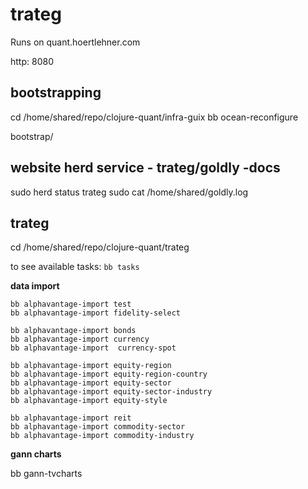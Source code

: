 # trateg

Runs on quant.hoertlehner.com

http: 8080


## bootstrapping

cd /home/shared/repo/clojure-quant/infra-guix
bb ocean-reconfigure

bootstrap/

## website herd service - trateg/goldly -docs

sudo herd status trateg
sudo cat /home/shared/goldly.log


## trateg

cd /home/shared/repo/clojure-quant/trateg

to see available tasks: `bb tasks`

**data import**

```
bb alphavantage-import test
bb alphavantage-import fidelity-select

bb alphavantage-import bonds
bb alphavantage-import currency
bb alphavantage-import  currency-spot

bb alphavantage-import equity-region
bb alphavantage-import equity-region-country
bb alphavantage-import equity-sector
bb alphavantage-import equity-sector-industry
bb alphavantage-import equity-style

bb alphavantage-import reit
bb alphavantage-import commodity-sector
bb alphavantage-import commodity-industry
```

**gann charts**

bb gann-tvcharts


